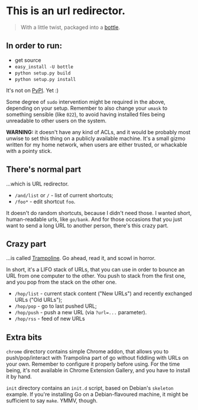 # This is an url redirector.
>With a little twist, packaged into a [bottle](http://bottle.paws.de/).

## In order to run:
* get source
* `easy_install -U bottle`
* `python setup.py build`
* `python setup.py install`

It's not on [PyPI](http://pypi.python.org/pypi). Yet :)

Some degree of `sudo` intervention might be required in the above, depending on
your setup. Remember to also change your `umask` to something sensible (like
`022`), to avoid having installed files being unreadable to other users on the
system.

**WARNING:** it doesn't have any kind of ACLs, and it would be probably most
unwise to set this thing on a publicly available machine. It's a small gizmo
written for my home network, when users are either trusted, or whackable with
a pointy stick.

## There's normal part
...which is URL redirector.

* `/and/list` or `/` - list of current shortcuts;
* `/foo*` - edit shortcut `foo`.

It doesn't do random shortcuts, because I didn't need those. I wanted short,
human-readable urls, like `go/bank`. And for those occasions that you just want
to send a long URL to another person, there's this crazy part.

## Crazy part
...is called
[Trampoline](http://swissarmyhammer.wordpress.com/2009/05/17/sproing/). Go
ahead, read it, and scowl in horror.

In short, it's a LIFO stack of URLs, that
you can use in order to bounce an URL from one computer to the other. You push
to stack from the first one, and you pop from the stack on the other one.

* `/hop/list` - current stack content ("New URLs") and recently exchanged URLs ("Old URLs");
* `/hop/pop` - go to last pushed URL;
* `/hop/push` - push a new URL (via `?url=...` parameter).
* `/hop/rss` - feed of new URLs

## Extra bits
`chrome` directory contains simple Chrome addon, that allows you to
push/pop/interact with Trampolina part of go without fiddling with URLs on your
own. Remember to configure it properly before using. For the time being, it's
not available in Chrome Extension Gallery, and you have to install it by hand.

`init` directory contains an `init.d` script, based on Debian's `skeleton`
example. If you're installing Go on a Debian-flavoured machine, it might be
sufficient to say `make`. YMMV, though.
